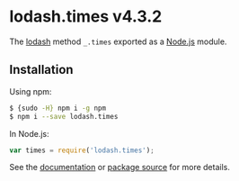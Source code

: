 # lodash.times v4.3.2

The [lodash](https://lodash.com/) method `_.times` exported as a [Node.js](https://nodejs.org/) module.

## Installation

Using npm:
```bash
$ {sudo -H} npm i -g npm
$ npm i --save lodash.times
```

In Node.js:
```js
var times = require('lodash.times');
```

See the [documentation](https://lodash.com/docs#times) or [package source](https://github.com/lodash/lodash/blob/4.3.2-npm-packages/lodash.times) for more details.
